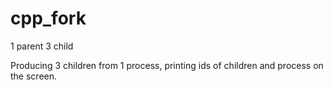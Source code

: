 # cpp_fork
1 parent 3 child

Producing 3 children from 1 process, printing ids of children and process on the screen.
